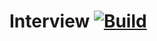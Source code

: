 # Interview [![Build][build-img]][build-url]

[build-img]: https://travis-ci.org/IvanUkhov/interview.svg?branch=cpp
[build-url]: https://travis-ci.org/IvanUkhov/interview
